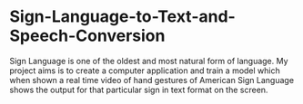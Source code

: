 # Sign-Language-to-Text-and-Speech-Conversion
Sign Language is one of the oldest and most natural form of language. My project aims is to create a computer application and train a model which when shown a real time video of hand gestures of American Sign Language shows the output for that particular sign in text format on the screen.  

